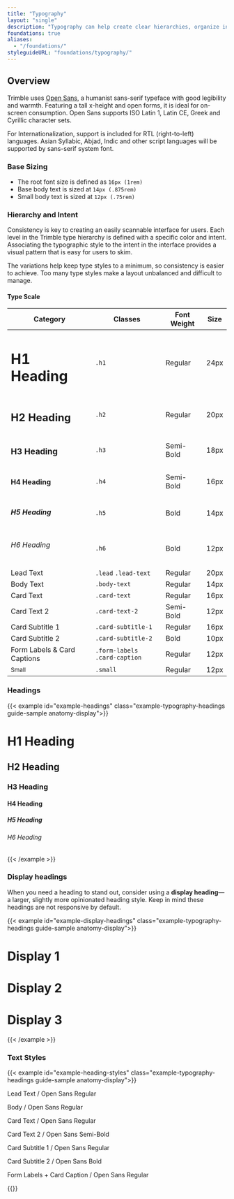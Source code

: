 ```yaml
---
title: "Typography"
layout: "single"
description: "Typography can help create clear hierarchies, organize information, and guide users through a product or experience."
foundations: true
aliases:
  - "/foundations/"
styleguideURL: "foundations/typography/"
---
```


## Overview

Trimble uses [Open Sans](https://fonts.google.com/specimen/Open+Sans), a humanist sans-serif
typeface with good legibility and warmth. Featuring a tall x-height and open forms, it is
ideal for on-screen consumption. Open Sans supports ISO Latin 1, Latin CE, Greek and
Cyrillic character sets.

For Internationalization, support is included for RTL (right-to-left) languages. Asian
Syllabic, Abjad, Indic and other script languages will be supported by sans-serif system
font.

### Base Sizing

- The root font size is defined as `16px (1rem)`</li>
- Base body text is sized at `14px (.875rem)`</li>
- Small body text is sized at `12px (.75rem)`</li>

### Hierarchy and Intent

Consistency is key to creating an easily scannable interface for users. Each level in the
Trimble type hierarchy is defined with a specific color and intent. Associating the
typographic style to the intent in the interface provides a visual pattern that is easy for
users to skim.

The variations help keep type styles to a minimum, so consistency is easier to achieve. Too
many type styles make a layout unbalanced and difficult to manage.

#### Type Scale

<table class="table table-bordered bg-white">
    <thead class="thead-light">
      <tr>
        <th>Category</th>
        <th>Classes</th>
        <th>Font Weight</th>
        <th>Size</th>
      </tr>
    </thead>
    <tbody>
      <tr>
        <td>
          <h1>H1 Heading</h1>
        </td>
        <td>
          <code>.h1</code>
        </td>
        <td>Regular</td>
        <td>24px</td>
      </tr>
      <tr>
        <td>
          <h2>H2 Heading</h2>
        </td>
        <td>
          <code>.h2</code>
        </td>
        <td>Regular</td>
        <td>20px</td>
      </tr>
      <tr>
        <td>
          <h3>H3 Heading</h3>
        </td>
        <td>
          <code>.h3</code>
        </td>
        <td>Semi-Bold</td>
        <td>18px</td>
      </tr>
      <tr>
        <td>
          <h4>H4 Heading</h4>
        </td>
        <td>
          <code>.h4</code>
        </td>
        <td>Semi-Bold</td>
        <td>16px</td>
      </tr>
      <tr>
        <td>
          <h5>H5 Heading</h5>
        </td>
        <td>
          <code>.h5</code>
        </td>
        <td>Bold</td>
        <td>14px</td>
      </tr>
      <tr>
        <td>
          <h6>H6 Heading</h6>
        </td>
        <td>
          <code>.h6</code>
        </td>
        <td>Bold</td>
        <td>12px</td>
      </tr>
      <tr>
        <td>
          <span class="lead lead-text">Lead Text</span>
        </td>
        <td>
          <code>.lead</code>
          <code>.lead-text</code>
        </td>
        <td>Regular</td>
        <td>20px</td>
      </tr>
      <tr>
        <td>
          <span class="body-text">Body Text</span>
        </td>
        <td>
          <code>.body-text</code>
        </td>
        <td>Regular</td>
        <td>14px</td>
      </tr>
      <tr>
        <td>
          <span class="card-text">Card Text</span>
        </td>
        <td>
          <code>.card-text</code>
        </td>
        <td>Regular</td>
        <td>16px</td>
      </tr>
      <tr>
        <td>
          <span class="card-text-2">Card Text 2</span>
        </td>
        <td>
          <code>.card-text-2</code>
        </td>
        <td>Semi-Bold</td>
        <td>12px</td>
      </tr>
      <tr>
        <td>
          <span class="card-subtitle-1">Card Subtitle 1</span>
        </td>
        <td>
          <code>.card-subtitle-1</code>
        </td>
        <td>Regular</td>
        <td>16px</td>
      </tr>
      <tr>
        <td>
          <span class="card-subtitle-2">Card Subtitle 2</span>
        </td>
        <td>
          <code>.card-subtitle-2</code>
        </td>
        <td>Bold</td>
        <td>10px</td>
      </tr>
      <tr>
        <td>
          <span class="form-labels card-caption">
            Form Labels & Card Captions
          </span>
        </td>
        <td>
          <code>.form-labels</code>
          <code>.card-caption</code>
        </td>
        <td>Regular</td>
        <td>12px</td>
      </tr>
      <tr>
        <td>
          <small>
            Small
          </small>
        </td>
        <td>
          <code>.small</code>
        </td>
        <td>Regular</td>
        <td>12px</td>
      </tr>
  </tbody>
</table>

### Headings

{{< example id="example-headings" class="example-typography-headings guide-sample anatomy-display">}}
<h1>H1 Heading</h1>
<h2>H2 Heading</h2>
<h3>H3 Heading</h3>
<h4>H4 Heading</h4>
<h5>H5 Heading</h5>
<h6>H6 Heading</h6>
{{< /example >}}

### Display headings

When you need a heading to stand out, consider using a **display heading**—a larger, slightly more opinionated heading style. Keep in mind these headings are not responsive by default.

{{< example id="example-display-headings" class="example-typography-headings guide-sample anatomy-display">}}
<h1 class="display-1">Display 1</h1>
<h1 class="display-2">Display 2</h2>
<h1 class="display-3">Display 3</h3>
{{< /example >}}


### Text Styles

{{< example id="example-heading-styles" class="example-typography-headings guide-sample anatomy-display">}}
<p class="lead-text">Lead Text / Open Sans Regular</p>
<p class="body-text">Body / Open Sans Regular</p>
<p class="card-text">Card Text / Open Sans Regular</p>
<p class="card-text-2">Card Text 2 / Open Sans Semi-Bold</p>
<p class="card-subtitle-1">Card Subtitle 1 / Open Sans Regular</p>
<p class="card-subtitle-2">Card Subtitle 2 / Open Sans Bold</p>
<p class="form-labels card-caption">Form Labels + Card Caption / Open Sans Regular</p>
{{</ example >}}
